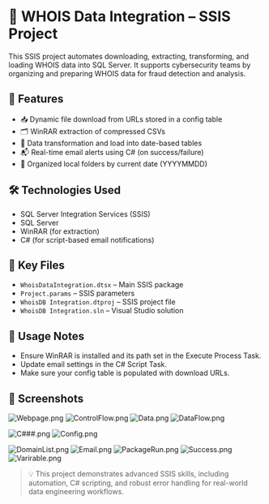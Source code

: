 # 🚀 WHOIS Data Integration – SSIS Project

This SSIS project automates downloading, extracting, transforming, and loading WHOIS data into SQL Server. It supports cybersecurity teams by organizing and preparing WHOIS data for fraud detection and analysis.

## 🔧 Features
- 📥 Dynamic file download from URLs stored in a config table
- 🗂️ WinRAR extraction of compressed CSVs
- 🔄 Data transformation and load into date-based tables
- 📬 Real-time email alerts using C# (on success/failure)
- 📁 Organized local folders by current date (YYYYMMDD)

## 🛠 Technologies Used
- SQL Server Integration Services (SSIS)
- SQL Server
- WinRAR (for extraction)
- C# (for script-based email notifications)

## 📂 Key Files
- `WhoisDataIntegration.dtsx` – Main SSIS package
- `Project.params` – SSIS parameters
- `WhoisDB Integration.dtproj` – SSIS project file
- `WhoisDB Integration.sln` – Visual Studio solution

## 📝 Usage Notes
- Ensure WinRAR is installed and its path set in the Execute Process Task.
- Update email settings in the C# Script Task.
- Make sure your config table is populated with download URLs.

## 📸 Screenshots
![Webpage.png](screenshots/Webpage.png)
![ControlFlow.png](screenshots/ControlFlow.png)
![Data.png](screenshots/Data.png)
![DataFlow.png](screenshots/DataFlow.png)

![C###.png](screenshots/C###.png)
![Config.png](screenshots/Config.png)

![DomainList.png](screenshots/DomainList.png)
![Email.png](screenshots/Email.png)
![PackageRun.png](screenshots/PackageRun.png)
![Success.png](screenshots/Success.png)
![Varirable.png](screenshots/Varirable.png)



> 💡 This project demonstrates advanced SSIS skills, including automation, C# scripting, and robust error handling for real-world data engineering workflows.
